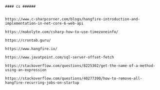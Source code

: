 ﻿````` 
#### cs ######


https://www.c-sharpcorner.com/blogs/hangfire-introduction-and-implementation-in-net-core-6-web-api

https://makolyte.com/csharp-how-to-use-timezoneinfo/

https://crontab.guru/

https://www.hangfire.io/

https://www.javatpoint.com/sql-server-offset-fetch

https://stackoverflow.com/questions/8225302/get-the-name-of-a-method-using-an-expression

https://stackoverflow.com/questions/40277390/how-to-remove-all-hangfire-recurring-jobs-on-startup


```````

